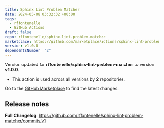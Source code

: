 ```yaml
---
title: Sphinx Lint Problem Matcher
date: 2024-05-08 03:32:32 +00:00
tags:
  - rffontenelle
  - GitHub Actions
draft: false
repo: rffontenelle/sphinx-lint-problem-matcher
marketplace: https://github.com/marketplace/actions/sphinx-lint-problem-matcher
version: v1.0.0
dependentsNumber: "2"
---
```



Version updated for **rffontenelle/sphinx-lint-problem-matcher** to version **v1.0.0**.
- This action is used across all versions by **2** repositories.

Go to the [GitHub Marketplace](https://github.com/marketplace/actions/sphinx-lint-problem-matcher) to find the latest changes.

## Release notes

**Full Changelog**: https://github.com/rffontenelle/sphinx-lint-problem-matcher/commits/v1
